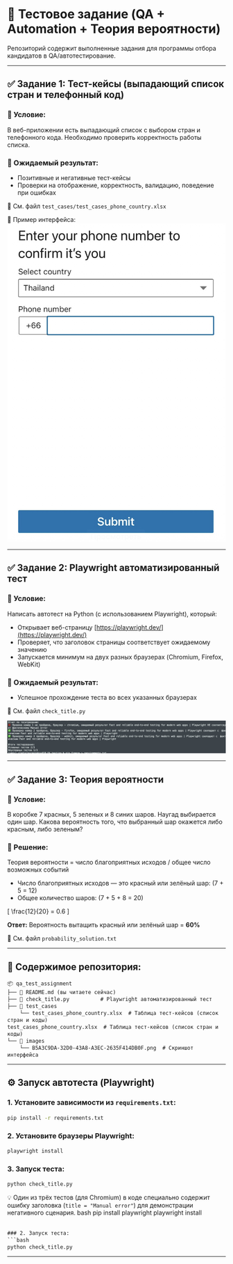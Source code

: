 # 📌 Тестовое задание (QA + Automation + Теория вероятности)

Репозиторий содержит выполненные задания для программы отбора кандидатов в QA/автотестирование.

---

## ✅ Задание 1: Тест-кейсы (выпадающий список стран и телефонный код)

### 🔹 Условие:
В веб-приложении есть выпадающий список с выбором стран и телефонного кода. Необходимо проверить корректность работы списка.

### 🔹 Ожидаемый результат:
- Позитивные и негативные тест-кейсы
- Проверки на отображение, корректность, валидацию, поведение при ошибках

📄 См. файл `test_cases/test_cases_phone_country.xlsx`

📸 Пример интерфейса:
![Поле ввода номера](images/phone_input_field.png)

---

## ✅ Задание 2: Playwright автоматизированный тест

### 🔹 Условие:
Написать автотест на Python (с использованием Playwright), который:
- Открывает веб-страницу [https://playwright.dev/](https://playwright.dev/)
- Проверяет, что заголовок страницы соответствует ожидаемому значению
- Запускается минимум на двух разных браузерах (Chromium, Firefox, WebKit)

### 🔹 Ожидаемый результат:
- Успешное прохождение теста во всех указанных браузерах

📄 См. файл `check_title.py`

![Пример отчёта](images/test_report_example.png)

---

## ✅ Задание 3: Теория вероятности

### 🔹 Условие:
В коробке 7 красных, 5 зеленых и 8 синих шаров. Наугад выбирается один шар. Какова вероятность того, что выбранный шар окажется либо красным, либо зеленым?

### 🔹 Решение:
Теория вероятности = число благоприятных исходов / общее число возможных событий

- Число благоприятных исходов — это красный или зелёный шар: \(7 + 5 = 12\)
- Общее количество шаров: \(7 + 5 + 8 = 20\)

\[ \frac{12}{20} = 0.6 \]

**Ответ:** Вероятность вытащить красный или зелёный шар = **60%**

📄 См. файл `probability_solution.txt`

---

## 📁 Содержимое репозитория:
```
📦 qa_test_assignment
├── 📄 README.md (вы читаете сейчас)
├── 📄 check_title.py          # Playwright автоматизированный тест
├── 📁 test_cases
    └── test_cases_phone_country.xlsx  # Таблица тест-кейсов (список стран и коды)
test_cases_phone_country.xlsx  # Таблица тест-кейсов (список стран и коды)
└── 📁 images
    └── B5A3C9DA-32D0-43A8-A3EC-2635F414DB0F.png  # Скриншот интерфейса
```

---

## ⚙️ Запуск автотеста (Playwright)

### 1. Установите зависимости из `requirements.txt`:
```bash
pip install -r requirements.txt
```

### 2. Установите браузеры Playwright:
```bash
playwright install
```

### 3. Запуск теста:
```bash
python check_title.py
```

💡 Один из трёх тестов (для Chromium) в коде специально содержит ошибку заголовка (`title = "Manual error"`) для демонстрации негативного сценария.
bash
pip install playwright
playwright install
```

### 2. Запуск теста:
```bash
python check_title.py
```

---
